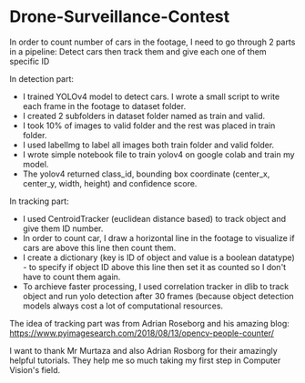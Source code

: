 # Drone-Surveillance-Contest

In order to count number of cars in the footage, I need to go through 2 parts in a pipeline: Detect cars then track them and give each one of them specific ID

In detection part:

- I trained YOLOv4 model to detect cars. I wrote a small script to write each frame in the footage to dataset folder.
- I created 2 subfolders in dataset folder named as train and valid.
- I took 10% of images to valid folder and the rest was placed in train folder.
- I used labelImg to label all images both train folder and valid folder.
- I wrote simple notebook file to train yolov4 on google colab and train my model.
- The yolov4 returned class_id, bounding box coordinate (center_x, center_y, width, height) and confidence score.

In tracking part:
- I used CentroidTracker (euclidean distance based) to track object and give them ID number. 
- In order to count car, I draw a horizontal line in the footage to visualize if cars are above this line then count them. 
- I create a dictionary (key is ID of object and value is a boolean datatype) - to specify if object ID above this line then set it as counted so I don't have to count them again.
- To archieve faster processing, I used correlation tracker in dlib to track object and run yolo detection after 30 frames (because object detection models always cost a lot of computational resources.

The idea of tracking part was from Adrian Roseborg and his amazing blog: https://www.pyimagesearch.com/2018/08/13/opencv-people-counter/

I want to thank Mr Murtaza and also Adrian Rosborg for their amazingly helpful tutorials. They help me so much taking my first step in Computer Vision's field.
